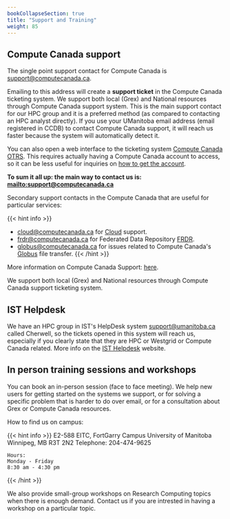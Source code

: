 ```yaml
---
bookCollapseSection: true
title: "Support and Training"
weight: 85
---
```


## Compute Canada support

The single point support contact for Compute Canada is [support@computecanada.ca](mailto:support@computecanada.ca "mailto:support@computecanada.ca"). 

Emailing to this address will create a __support ticket__ in the Compute Canada ticketing system. We support both local (Grex) and National resources through Compute Canada support system. This is the main support contact for our HPC group and it is a preferred method (as compared to contacting an HPC analyst directly). If you use your UManitoba email address (email registered in CCDB) to contact Compute Canada support, it will reach us faster because the system will automatically detect it.

You can also open a web interface to the ticketing system [Compute Canada OTRS](https://support.computecanada.ca/otrs/customer.pl "Ticketing system - customer interface"). This requires actually having a Compute Canada account to access, so it can be less useful for inquiries on [how to get the account](https://ccdb.computecanada.ca/account_application "CCDB - Apply for an account").

__To sum it all up: the main way to contact us is: [mailto:support@computecanada.ca](mailto:support@computecanada.ca "mailto:support@computecanada.ca")__

Secondary support contacts in the Compute Canada that are useful for particular services:

{{< hint info >}}
* [cloud@computecanada.ca](mailto:cloud@computecanada.ca "mailto:cloud@computecanada.ca") for [Cloud](https://docs.computecanada.ca/wiki/Cloud "Cloud") support.
* [frdr@computecanada.ca](mailto:frdr@computecanada.ca "mailto:frdr@computecanada.ca") for Federated Data Repository [FRDR](https://www.frdr.ca/repo/ "FRDR").
* [globus@computecanada.ca](mailto:globus@computecanada.ca "mailto:globus@computecanada.ca") for issues related to Compute Canada's [Globus](https://globus.computecanada.ca/ "Globus") file transfer.
{{< /hint >}}

More information on Compute Canada Support: [here](https://docs.computecanada.ca/wiki/Technical_support "Technical Support").

We support both local (Grex) and National resources through Compute Canada support ticketing system.

## IST Helpdesk

We have an HPC group in IST's HelpDesk system [support@umanitoba.ca](mailto:support@umanitoba.ca "mailto:support@umanitoba.ca") called Cherwell, so the tickets opened in this system will reach us, especially if you clearly state that they are HPC or Westgrid or Compute Canada related. More info on the [IST Helpdesk](http://umanitoba.ca/ist/help/ "IST Helpdesk") website.

## In person training sessions and workshops

You can book an in-person session (face to face meeting). We help new users for getting started on the systems we support, or for solving a specific problem that is harder to do over email, or for a consultation about Grex or Compute Canada resources.

How to find us on campus:

{{< hint info >}}
    E2-588 EITC, FortGarry Campus
    University of Manitoba 
    Winnipeg, MB R3T 2N2
    Telephone: 204-474-9625
                     
    Hours:
    Monday - Friday
    8:30 am - 4:30 pm
{{< /hint >}}

We also provide small-group workshops on Research Computing topics when there is enough demand. Contact us if you are intrested in having a workshop on a particular topic.

<!-- -->
